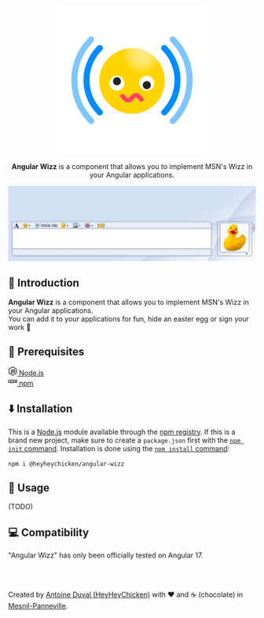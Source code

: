<div align="center">

<img src="https://raw.githubusercontent.com/HeyHeyChicken/Angular-Wizz/main/.github/logo.png" alt="Wizz" width="300">

**Angular Wizz** is a component that allows you to implement MSN's Wizz in your Angular applications.<br>
</div>
<div align="center">
<img width="820px" src="https://raw.githubusercontent.com/HeyHeyChicken/Angular-Wizz/main/.github/video.gif">
</div>

## 👋 Introduction

**Angular Wizz** is a component that allows you to implement MSN's Wizz in your Angular applications.<br>
You can add it to your applications for fun, hide an easter egg or sign your work 🤣

## 🔧 Prerequisites

[<img src="https://raw.githubusercontent.com/HeyHeyChicken/Angular-Wizz/main/.github/nodeJSLogo.png" width="18" /> Node.js](https://nodejs.org/)<br/>
[<img src="https://raw.githubusercontent.com/HeyHeyChicken/Angular-Wizz/main/.github/npmLogo.png" width="18" /> npm](https://npmjs.com/)<br/>

## ⬇️ Installation

This is a [Node.js](//nodejs.org/en/) module available through the [npm registry](//www.npmjs.com/).
If this is a brand new project, make sure to create a `package.json` first with the [`npm init` command](https://docs.npmjs.com/creating-a-package-json-file).
Installation is done using the [`npm install` command](https://docs.npmjs.com/getting-started/installing-npm-packages-locally):

```console
npm i @heyheychicken/angular-wizz
```


## 🚀 Usage

(TODO)

## 💻 Compatibility

"Angular Wizz" has only been officially tested on Angular 17.

<br>
<br>

Created by [Antoine Duval (HeyHeyChicken)](//antoine.cuffel.fr) with ❤ and ☕ (chocolate) in [Mesnil-Panneville](//en.wikipedia.org/wiki/Mesnil-Panneville).